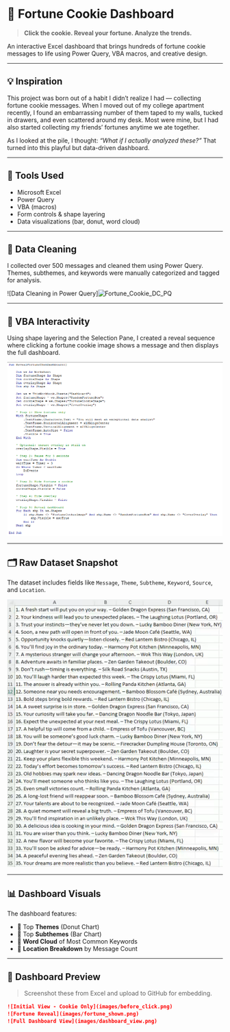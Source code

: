 # 🥠 Fortune Cookie Dashboard

> **Click the cookie. Reveal your fortune. Analyze the trends.**

An interactive Excel dashboard that brings hundreds of fortune cookie messages to life using Power Query, VBA macros, and creative design.

---

## 💡 Inspiration

This project was born out of a habit I didn’t realize I had — collecting fortune cookie messages. When I moved out of my college apartment recently, I found an embarrassing number of them taped to my walls, tucked in drawers, and even scattered around my desk. Most were mine, but I had also started collecting my friends’ fortunes anytime we ate together.

As I looked at the pile, I thought: *“What if I actually analyzed these?”* That turned into this playful but data-driven dashboard.

---

## 🧰 Tools Used

- Microsoft Excel
- Power Query
- VBA (macros)
- Form controls & shape layering
- Data visualizations (bar, donut, word cloud)

---

## 🧼 Data Cleaning

I collected over 500 messages and cleaned them using Power Query. Themes, subthemes, and keywords were manually categorized and tagged for analysis.

![Data Cleaning in Power Query]![Fortune_Cookie_DC_PQ](https://github.com/user-attachments/assets/c11b46e1-b38a-4b8f-ab39-edd768e30a0a?raw=true)


---

## 🧠 VBA Interactivity

Using shape layering and the Selection Pane, I created a reveal sequence where clicking a fortune cookie image shows a message and then displays the full dashboard.

![VBA Editor and Shape Setup](Fortune_Cookie_VBA.png)

---

## 🗂️ Raw Dataset Snapshot

The dataset includes fields like `Message`, `Theme`, `Subtheme`, `Keyword`, `Source`, and `Location`.

![Raw Data Format](Fortune_Cookie_Raw_Data.png)

---

## 📊 Dashboard Visuals

The dashboard features:

- 🥇 Top **Themes** (Donut Chart)
- 🧠 Top **Subthemes** (Bar Chart)
- 🧾 **Word Cloud** of Most Common Keywords
- 📍 **Location Breakdown** by Message Count

---

## 📸 Dashboard Preview

> Screenshot these from Excel and upload to GitHub for embedding.

```md
![Initial View - Cookie Only](images/before_click.png)
![Fortune Reveal](images/fortune_shown.png)
![Full Dashboard View](images/dashboard_view.png)
